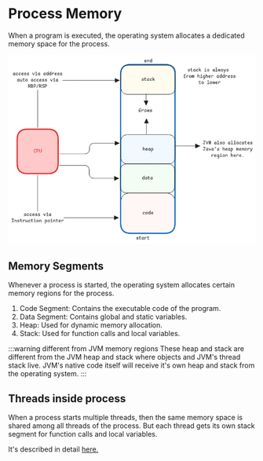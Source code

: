# Process Memory

When a program is executed, the operating system allocates a dedicated memory space for the process.

![Process Memory Layout](../../static/img/process-memory.excalidraw.png)

## Memory Segments

Whenever a process is started, the operating system allocates certain memory regions for the process.

1. Code Segment: Contains the executable code of the program.
2. Data Segment: Contains global and static variables.
3. Heap: Used for dynamic memory allocation.
4. Stack: Used for function calls and local variables.

:::warning different from JVM memory regions
These heap and stack are different from the JVM heap and stack where objects and JVM's thread stack live.
JVM's native code itself will receive it's own heap and stack from the operating system.
:::

## Threads inside process

When a process starts multiple threads,
then the same memory space is shared among all threads of the process.
But each thread gets its own stack segment for function calls and local variables.

It's described in detail [here.](./context-switching.md#context-switch-by-os#process-with-mulitple-threads)
